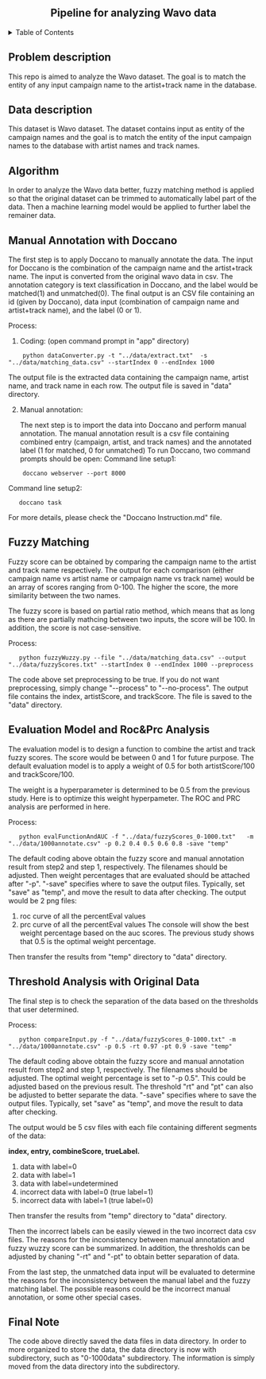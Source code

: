 <div id="top"></div>

<!-- PROJECT LOGO -->
<div align="center">
  <h2 align="center">Pipeline for analyzing Wavo data </h2>
</div>


<!-- TABLE OF CONTENTS -->
<details>
  <summary>Table of Contents</summary>
  <ol>
    <li><a href="#problem">Problem Description</a></li> 
    <li><a href="#data">Data Description</a></li>
    <li><a href="#algorithm">Algorithm</a>
      <ul>
        <li><a href="#doccano">Manual Annotation with Doccano</a></li>
        <li><a href="#fuzzyWuzzy">Fuzzy Matching</a></li>
        <li><a href="#evalModel">Evaluation Model and Roc&Prc Analysis</a></li>
        <li><a href="#check">Threshold Analysis with the Original Data</a></li>
      </ul>
    </li>
    <li><a href="#note">Final Note</a>
  </ol>
</details>

<h2 id="problem">Problem description</h2>

This repo is aimed to analyze the Wavo dataset. The goal is to match the entity of any input campaign name to the 
artist+track name in the database.

<h2 id="data">Data description</h2>

This dataset is Wavo dataset. The dataset contains input as entity of the campaign names and the goal 
is to match the entity of the input campaign names to the database with artist names and track names. 

<h2 id="algorithm">Algorithm</h2>

In order to analyze the Wavo data better, fuzzy matching method is applied so that the original dataset can be trimmed 
to automatically label part of the data. Then a machine learning model would be applied to further label the remainer 
data.

<h2 id="doccano">Manual Annotation with Doccano</h2>

The first step is to apply Doccano to manually annotate the data. The input for Doccano is the combination of the 
campaign name and the artist+track name. The input is converted from the original wavo data in csv. The annotation category is text classification in Doccano, and the label
would be matched(1) and unmatched(0). The final output is an CSV file containing an id (given by Doccano), data input 
(combination of campaign name and artist+track name), and the label (0 or 1).

Process:
1. Coding: (open command prompt in "app" directory)
```angular2html
    python dataConverter.py -t "../data/extract.txt"  -s "../data/matching_data.csv" --startIndex 0 --endIndex 1000
```
The output file is the extracted data containing the campaign name, artist name, and track name in each row. 
The output file is saved in "data" directory.

2. Manual annotation:

    The next step is to import the data into Doccano and perform manual annotation. The manual annotation result is a 
csv file containing combined entry (campaign, artist, and track names) and the annotated label (1 for matched, 
0 for unmatched)
    To run Doccano, two command prompts should be open:
Command line setup1:
```angular2html
    doccano webserver --port 8000
```
Command line setup2:
```angular2html
   doccano task
```
   For more details, please check the "Doccano Instruction.md" file.


<h2 id="fuzzyWuzzy">Fuzzy Matching</h2>

Fuzzy score can be obtained by comparing the campaign name to the artist and track name respectively. The output for 
each comparison (either campaign name vs artist name or campaign name vs track name) would be an array of scores ranging
from 0-100. The higher the score, the more similarity between the two names.

The fuzzy score is based on partial ratio method, which means that as long as there are partially mathcing between 
two inputs, the score will be 100. In addition, the score is not case-sensitive.

Process:

```angular2html
   python fuzzyWuzzy.py --file "../data/matching_data.csv" --output "../data/fuzzyScores.txt" --startIndex 0 --endIndex 1000 --preprocess
```
The code above set preprocessing to be true. If you do not want preprocessing, simply change "--process" 
to "--no-process". The output file contains the index, artistScore, and trackScore. The file is saved to 
the "data" directory.


<h2 id="evalModel">Evaluation Model and Roc&Prc Analysis</h2>

The evaluation model is to design a function to combine the artist and track fuzzy scores. The score would be between 0 
and 1 for future purpose. The default evaluation model is to apply a weight of 0.5 for both artistScore/100 and 
trackScore/100.

The weight is a hyperparameter is determined to be 0.5 from the previous study. Here is to optimize this 
weight hyperpameter. The ROC and PRC analysis are performed in here. 

Process:

```angular2html
   python evalFunctionAndAUC -f "../data/fuzzyScores_0-1000.txt"   -m "../data/1000annotate.csv" -p 0.2 0.4 0.5 0.6 0.8 -save "temp"
```
The default coding above obtain the fuzzy score and manual annotation result from step2 and step 1, respectively. 
The filenames should be adjusted. Then weight percentages that are evaluated should be attached after "-p".
"-save" specifies where to save the output files. Typically, set "save" as "temp", and move the result to data 
after checking.
The output would be 2 png files:
1. roc curve of all the percentEval values
2. prc curve of all the percentEval values
The console will show the best weight percentage based on the auc scores. The previous study shows that 0.5 is the 
optimal weight percentage.

Then transfer the results from "temp" directory to "data" directory.

<h2 id="check">Threshold Analysis with Original Data</h2>

The final step is to check the separation of the data based on the thresholds that user determined. 

Process:

```angular2html
   python compareInput.py -f "../data/fuzzyScores_0-1000.txt" -m "../data/1000annotate.csv" -p 0.5 -rt 0.97 -pt 0.9 -save "temp"
```
The default coding above obtain the fuzzy score and manual annotation result from step2 and step 1, respectively. 
The filenames should be adjusted. The optimal weight percentage is set to "-p 0.5". This could be adjusted based on the previous result. The threshold 
"rt" and "pt" can also be adjusted to better separate the data.
"-save" specifies where to save the output files. Typically, set "save" as "temp", and move the result to data 
after checking.

The output would be 5 csv files with each file containing different segments of the data: 

   **index, entry, combineScore, trueLabel.**

1. data with label=0
2. data with label=1
3. data with label=undetermined
4. incorrect data with label=0 (true label=1)
5. incorrect data with label=1 (true label=0)

Then transfer the results from "temp" directory to "data" directory.

Then the incorrect labels can be easily viewed in the two incorrect data csv files. The reasons for the 
inconsistency between manual annotation and fuzzy wuzzy score can be summarized. 
In addition, the thresholds can be adjusted by chaning "-rt" and "-pt" to obtain better separation of data.


From the last step, the unmatched data input will be evaluated to determine the reasons for the inconsistency between
the manual label and the fuzzy matching label. The possible reasons could be the incorrect manual annotation, or some 
other special cases.

<h2 id="note">Final Note</h2>
The code above directly saved the data files in data directory. In order to more organized to store the data, the 
data directory is now with subdirectory, such as "0-1000data" subdirectory. The information is simply moved from the 
data directory into the subdirectory.





